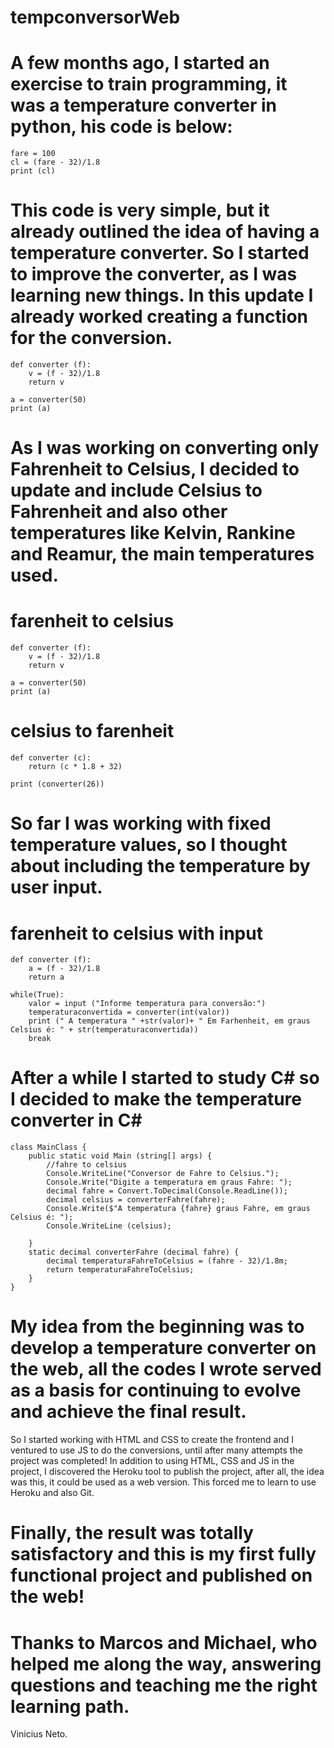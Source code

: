 # tempconversorWeb

# A few months ago, I started an exercise to train programming, it was a temperature converter in python, his code is below:

	fare = 100
	cl = (fare - 32)/1.8
	print (cl)


# This code is very simple, but it already outlined the idea of having a temperature converter. So I started to improve the converter, as I was learning new things. In this update I already worked creating a function for the conversion.

	def converter (f):
		v = (f - 32)/1.8
		return v

	a = converter(50) 
	print (a)


# As I was working on converting only Fahrenheit to Celsius, I decided to update and include Celsius to Fahrenheit and also other temperatures like Kelvin, Rankine and Reamur, the main temperatures used.

# farenheit to celsius
	def converter (f):
		v = (f - 32)/1.8
		return v

	a = converter(50) 
	print (a)

# celsius to farenheit
	def converter (c):
		return (c * 1.8 + 32)

	print (converter(26))


# So far I was working with fixed temperature values, so I thought about including the temperature by user input.

# farenheit to celsius with input 
	def converter (f):
		a = (f - 32)/1.8
		return a

	while(True):
		valor = input ("Informe temperatura para conversão:") 
		temperaturaconvertida = converter(int(valor))
		print (" A temperatura " +str(valor)+ " Em Farhenheit, em graus Celsius é: " + str(temperaturaconvertida))
		break
	
	
# After a while I started to study C# so I decided to make the temperature converter in C#

	class MainClass {
		public static void Main (string[] args) {
			//fahre to celsius
			Console.WriteLine("Conversor de Fahre to Celsius.");
			Console.Write("Digite a temperatura em graus Fahre: ");
			decimal fahre = Convert.ToDecimal(Console.ReadLine());
			decimal celsius = converterFahre(fahre);
			Console.Write($"A temperatura {fahre} graus Fahre, em graus Celsius é: ");
			Console.WriteLine (celsius);

		}
		static decimal converterFahre (decimal fahre) {
			decimal temperaturaFahreToCelsius = (fahre - 32)/1.8m;
			return temperaturaFahreToCelsius;
		}
	}
	
	
# My idea from the beginning was to develop a temperature converter on the web, all the codes I wrote served as a basis for continuing to evolve and achieve the final result.
So I started working with HTML and CSS to create the frontend and I ventured to use JS to do the conversions, until after many attempts the project was completed!
In addition to using HTML, CSS and JS in the project, I discovered the Heroku tool to publish the project, after all, the idea was this, it could be used as a web version.
This forced me to learn to use Heroku and also Git.

# Finally, the result was totally satisfactory and this is my first fully functional project and published on the web!

# Thanks to Marcos and Michael, who helped me along the way, answering questions and teaching me the right learning path.


Vinicius Neto.
